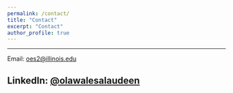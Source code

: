 ```yaml
---
permalink: /contact/
title: "Contact"
excerpt: "Contact"
author_profile: true
---
```



---

<span class="icon"> <i class="fas fa-envelope"></i> </span> Email: <a href="mailto:oes2@illinois.edu">oes2@illinois.edu</a>

<span class="icon"> <i class="fab fa-linkedin"></i> </span> LinkedIn: <a href="https://www.linkedin.com/in/olawalesalaudeen/" target="_blank">@olawalesalaudeen</a>
---
